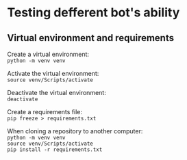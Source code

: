 # Testing defferent bot's ability
Virtual environment and requirements
-
Create a virtual environment:  
`python -m venv venv`

Аctivate the virtual environment:  
`source venv/Scripts/activate`

Deactivate the virtual environment:  
`deactivate`

Create a requirements file:  
`pip freeze > requirements.txt`

When cloning a repository to another computer:  
`python -m venv venv`  
`source venv/Scripts/activate`  
`pip install -r requirements.txt`
